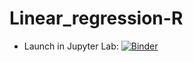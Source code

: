 # Linear_regression-R

 - Launch in Jupyter Lab: [![Binder](http://mybinder.org/badge.svg)](http://mybinder.org/v2/gh/Hemasivakumar89/Linear_regression-R/main?urlpath=lab)
